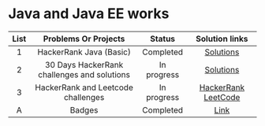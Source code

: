 # Java and Java EE works 



|  List |                Problems Or Projects      |        Status       | Solution links |                                                        
| :---: | :--------------------------------------: | :-----------------: | :------------------------: | 
|   1   | HackerRank Java (Basic)                   |  Completed         | [Solutions](https://github.com/AbuNSarker/Java_and_JavaEE_works/tree/main/HackerRank_Java_Basic)        |
|   2   | 30 Days HackerRank challenges and solutions|  In progress     | [Solutions](https://github.com/AbuNSarker/Java_and_JavaEE_works/tree/main/HackerRank_Java_30_Days)        |
|   3   |  HackerRank and Leetcode challenges      |  In progress        |  [HackerRank](#)  [LeetCode](#) |
|   A   |  Badges      |  Completed                |  [Link](https://github.com/AbuNSarker/Java_and_JavaEE_works/tree/main/Badges) |
